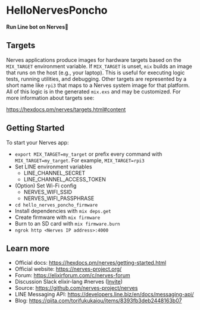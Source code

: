 # HelloNervesPoncho

**Run Line bot on Nerves🚀**

## Targets

Nerves applications produce images for hardware targets based on the
`MIX_TARGET` environment variable. If `MIX_TARGET` is unset, `mix` builds an
image that runs on the host (e.g., your laptop). This is useful for executing
logic tests, running utilities, and debugging. Other targets are represented by
a short name like `rpi3` that maps to a Nerves system image for that platform.
All of this logic is in the generated `mix.exs` and may be customized. For more
information about targets see:

https://hexdocs.pm/nerves/targets.html#content

## Getting Started

To start your Nerves app:
  * `export MIX_TARGET=my_target` or prefix every command with
    `MIX_TARGET=my_target`. For example, `MIX_TARGET=rpi3`
  * Set LINE environment variables
    * LINE_CHANNEL_SECRET
    * LINE_CHANNEL_ACCESS_TOKEN
  * (Option) Set Wi-Fi config
    * NERVES_WIFI_SSID
    * NERVES_WIFI_PASSPHRASE
  * `cd hello_nerves_poncho_firmware`
  * Install dependencies with `mix deps.get`
  * Create firmware with `mix firmware`
  * Burn to an SD card with `mix firmware.burn`
  * `ngrok http <Nerves IP address>:4000`

## Learn more

  * Official docs: https://hexdocs.pm/nerves/getting-started.html
  * Official website: https://nerves-project.org/
  * Forum: https://elixirforum.com/c/nerves-forum
  * Discussion Slack elixir-lang #nerves ([Invite](https://elixir-slackin.herokuapp.com/))
  * Source: https://github.com/nerves-project/nerves
  * LINE Messaging API: https://developers.line.biz/en/docs/messaging-api/
  * Blog: https://qiita.com/torifukukaiou/items/8393fb3deb2448163b07
